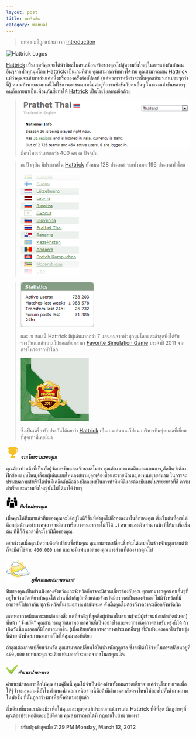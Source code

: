 ```yaml
---
layout: post
title: บทเริ่มต้น
category: manual
---
```


> บทความนี้ถูกแปลมาจาก [Introduction](http://www86.hattrick.org/Help/Rules/Default.aspx "Introduction")

![Hattrick Logos][1]

[Hattrick](http://www.hattrick.org "Hattrick") เป็นเกมที่คุณจะได้นำทีมสโมสรเสมือนจริงของคุณไปสู่ความยิ่งใหญ่ในการแข่งขันกับคนอื่นๆจากทั่วทุกมุมโลก [Hattrick](http://www.hattrick.org "Hattrick")  เป็นเกมที่ง่าย คุณสามารถจับทางได้ง่าย คุณสามารถเล่น [Hattrick](http://www.hattrick.org "Hattrick")  แม้ว่าคุณจะเข้ามาเล่นแค่หนึ่งหรือสองครั้งต่อสัปดาห์ (แต่พวกเราหวังว่าจะเห็นคุณเข้ามาเล่นบ่อยๆกว่านี้) ความท้าทายของเกมนี้ไม่ใช่การเอาชนะเกมนี้แต่อยู่ที่การแข่งขันกับคนอื่นๆ ในขณะแข่งขันหลายๆคนก็กลายมาเป็นเพื่อนกันซึ่งทำให้ [Hattrick](http://www.hattrick.org "Hattrick") เป็นโซเชียลเกมอีกด้วย


> ![Prathet Thai](/images/prathetthai.png)
> มีคนไทยเล่นมากกว่า 400 คน ณ ปัจจุบัน
>

>ณ ปัจจุบัน มีประเทศใน [Hattrick](http://www.hattrick.org "Hattrick") ทั้งหมด 128  ประเทศ จากทั้งหมด 196 ประเทศทั่วโลก
>
>![Nation](/images/nations.png)

> ![Active users](/images/activeusers.png)
> 
> และ ณ ขณะนี้ Hattrick มีผู้เล่นมากกว่า 7 แสนคนจากทั่วทุกมุมโลกและล่าสุดพึ่งได้รับรางวัลเกมเล่นบนเว็ปยอดเยี่ยมสาขา [Favorite Simulation Game](http://hattrickunited.org/blog/2012/01/23/voted-favorite-simulation-game-of-2011/ "Voted Favorite Simulation Game of 2011") ประจำปี 2011 จากการโหวตจากทั่วโลก
>
>![Favorite Simulation Game 2011 at BBGsite](/images/favorite_sport_game.png)
>
> ซึ่งเป็นเครื่องรับประกันได้เลยว่า [Hattrick](http://www.hattrick.org "Hattrick") เป็นเกมเล่นบนเว็ปแนวบริหารทีมฟุตบอลที่เยี่ยมที่สุดเท่าที่เคยมีมา


![](/images/overall.png) ***งานโดยรวมของคุณ***

คุณต้องทำหน้าที่เป็นทั้งผู้จัดการทีมและเจ้าของสโมสร คุณต้องวางแทคติกและแผนการ,ตัดสินว่าต้องฝึกซ้อมแบบไหน,เลือกผู้เล่นแบบไหนลงสนาม,คุณต้องซื้อและขายนักเตะ,ลงทุนขยายสนาม ในการจะประสบความสำเร็จได้นั้นมีเคล็ดลับคือต้องมีกลยุทธ์ในการทำทีมที่ดีและต้องมีแผนในระยะยาวที่ดี ความสำเร็จและความยิ่งใหญ่นั้นไม่ได้มาได้ง่ายๆ

![](/images/team.png) ***ทีมใหม่ของคุณ***

เมื่อคุณได้ทีมมาแล้วทีมของคุณจะได้อยู่ในดิวิชั่นที่ต่ำสุดไม่ก็รองลงมาในลีกของคุณ สิ่งเริ่มต้นที่คุณได้คือกลุ่มนักเตะ(บางคนอาจจะมีแววหรือบางคนอาจจะไม่ก็ได้…) สนามและเงินจำนวนนึงที่ให้มาเพื่อเริ่มต้น ทีนี้ก็ถึงเวลาที่จะโชว์ฝีมือของคุณ

อย่ากังวลเมื่อคุณมีความคิดที่เปลี่ยนชื่อทีมคุณ คุณสามารถเปลี่ยนชื่อทีมได้เสมอในช่วงพักฤดูกาลแต่ว่าก็จะมีค่าใช้จ่าย `400,000` บาท และจะมีแฟนบอลของคุณบางส่วนที่ต้องจากคุณไป

![](/images/weather.png) ***ภูมิภาคและสภาพอากาศ***

ทีมของคุณเป็นส่วนนึงของจังหวัดและจังหวัดก็อาจจะมีส่วนเกี่ยวข้องกับคุณ คุณสามารถดูคนคนอื่นๆที่อยู่ในจังหวัดเดียวกับคุณได้ ส่วนที่สำคัญอีกคือแต่ละจังหวัดมีอากาศเป็นของตัวเอง ไม่มีจังหวัดที่มีอากาศดีไปกว่ากัน ทุกจังหวัดนั้นเสมอภาคเท่ากันหมด ดังนั้นคุณไม่ต้องกังวลว่าจะเลือกจังหวัดผิด

สภาพอากาศมีผลกระทบต่อสองสิ่ง แต่ที่สำคัญที่สุดคือผู้เข้าชมในสนาม(จะมีผู้เข้าชมน้อยถ้าเกิดฝนตก) ที่หน้า "จังหวัด" คุณสามารถดูว่าสภาพอากาศวันนี้เป็นอย่างไรและพยากรณ์อากาศสำหรับพรุ่งนี้ได้ ถ้าเกิดวันนี้แดงออกก็มีโอกาสมากขึ้น (เมื่อเทียบกับสภาพอากาศประเภทอื่นๆ) ที่มันยังแดงออกในวันพรุ่งนี้ด้วย ดังนั้นสภาพอากาศก็ไม่ได้สุ่มมาซะทีเดียว

ถ้าคุณต้องการเปลี่ยนจังหวัด คุณสามารถเปลี่ยนได้ในช่วงพักฤดูกาล ซึ่งจะมีค่าใช้จ่ายในการเปลี่ยนอยู่ที่ `400,000` บาทและคุณจะเสียแฟนบอลที่จะออกจากสโมสรคุณ `3%`

![](/images/recommend.png)***คำแนะนำของเรา***

คำแนะนำของเราคือให้คุณอ่านคู่มือนี้ คุณไม่จำเป็นต้องอ่านทั้งหมดรวดเดียวจบแค่อ่านในบทแรกเพื่อให้รู้ว่าจะเล่นเกมนี้ยังไง คำแนะนำนอกเหนือจากนี้คือถ้ามีคำถามสงสัยตรงไหนให้ลองไปตั้งคำถามถามในฟอรั่ม ที่นั้นถูกสร้างมาเพื่อตั้งคำถามอยู่แล้ว

สิ่งเดียวที่พวกเราต้องมี: เพื่อให้คุณและทุกๆคนมีประสบกาณ์การเล่น Hattrick ที่ดีที่สุด มีกฎง่ายๆที่คุณต้องประพฤติและปฎิบัติตาม คุณสามารถหาได้ที่
[กฎภายในบ้าน](http://www91.hattrick.org/Help/Rules/HouseRules.aspx "กฎภายในบ้าน") ของเรา

[1]: http://www.hattrick.org/App_Themes/Standard/logo_green.png


> **ปรับปรุงล่าสุดเมื่อ 7:29 PM Monday, March 12, 2012**